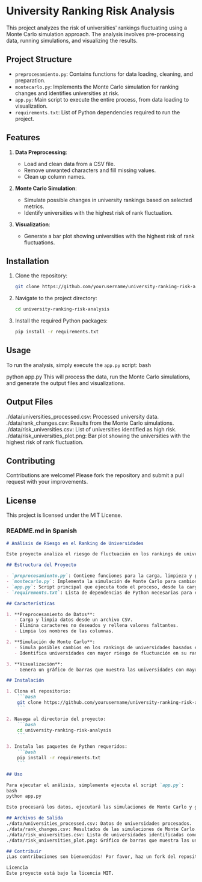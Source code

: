# University Ranking Risk Analysis

This project analyzes the risk of universities' rankings fluctuating using a Monte Carlo simulation approach. The analysis involves pre-processing data, running simulations, and visualizing the results.

## Project Structure

- `preprocesamiento.py`: Contains functions for data loading, cleaning, and preparation.
- `montecarlo.py`: Implements the Monte Carlo simulation for ranking changes and identifies universities at risk.
- `app.py`: Main script to execute the entire process, from data loading to visualization.
- `requirements.txt`: List of Python dependencies required to run the project.

## Features

1. **Data Preprocessing**:
   - Load and clean data from a CSV file.
   - Remove unwanted characters and fill missing values.
   - Clean up column names.

2. **Monte Carlo Simulation**:
   - Simulate possible changes in university rankings based on selected metrics.
   - Identify universities with the highest risk of rank fluctuation.

3. **Visualization**:
   - Generate a bar plot showing universities with the highest risk of rank fluctuations.

## Installation

1. Clone the repository:
    ```bash
    git clone https://github.com/yourusername/university-ranking-risk-analysis.git
    ```

2. Navigate to the project directory:
    ```bash
    cd university-ranking-risk-analysis
    ```

3. Install the required Python packages:
    ```bash
    pip install -r requirements.txt
    ```

## Usage

To run the analysis, simply execute the `app.py` script:
bash

python app.py
This will process the data, run the Monte Carlo simulations, and generate the output files and visualizations.

##  Output Files
./data/universities_processed.csv: Processed university data.
./data/rank_changes.csv: Results from the Monte Carlo simulations.
./data/risk_universities.csv: List of universities identified as high risk.
./data/risk_universities_plot.png: Bar plot showing the universities with the highest risk of rank fluctuation.

## Contributing
Contributions are welcome! Please fork the repository and submit a pull request with your improvements.

## License
This project is licensed under the MIT License.


### README.md in Spanish

```markdown
# Análisis de Riesgo en el Ranking de Universidades

Este proyecto analiza el riesgo de fluctuación en los rankings de universidades utilizando un enfoque de simulación de Monte Carlo. El análisis incluye la pre-procesamiento de datos, la ejecución de simulaciones y la visualización de los resultados.

## Estructura del Proyecto

- `preprocesamiento.py`: Contiene funciones para la carga, limpieza y preparación de datos.
- `montecarlo.py`: Implementa la simulación de Monte Carlo para cambios en los rankings e identifica universidades en riesgo.
- `app.py`: Script principal que ejecuta todo el proceso, desde la carga de datos hasta la visualización.
- `requirements.txt`: Lista de dependencias de Python necesarias para ejecutar el proyecto.

## Características

1. **Preprocesamiento de Datos**:
   - Carga y limpia datos desde un archivo CSV.
   - Elimina caracteres no deseados y rellena valores faltantes.
   - Limpia los nombres de las columnas.

2. **Simulación de Monte Carlo**:
   - Simula posibles cambios en los rankings de universidades basados en métricas seleccionadas.
   - Identifica universidades con mayor riesgo de fluctuación en su ranking.

3. **Visualización**:
   - Genera un gráfico de barras que muestra las universidades con mayor riesgo de fluctuación en su ranking.

## Instalación

1. Clona el repositorio:
    ```bash
    git clone https://github.com/yourusername/university-ranking-risk-analysis.git
    ```

2. Navega al directorio del proyecto:
    ```bash
    cd university-ranking-risk-analysis
    ```

3. Instala los paquetes de Python requeridos:
    ```bash
    pip install -r requirements.txt
    ```

## Uso

Para ejecutar el análisis, simplemente ejecuta el script `app.py`:
bash
python app.py

Esto procesará los datos, ejecutará las simulaciones de Monte Carlo y generará los archivos de salida y visualizaciones.

## Archivos de Salida
./data/universities_processed.csv: Datos de universidades procesados.
./data/rank_changes.csv: Resultados de las simulaciones de Monte Carlo.
./data/risk_universities.csv: Lista de universidades identificadas como de alto riesgo.
./data/risk_universities_plot.png: Gráfico de barras que muestra las universidades con mayor riesgo de fluctuación en su ranking.

## Contribuir
¡Las contribuciones son bienvenidas! Por favor, haz un fork del repositorio y envía un pull request con tus mejoras.

Licencia
Este proyecto está bajo la licencia MIT.